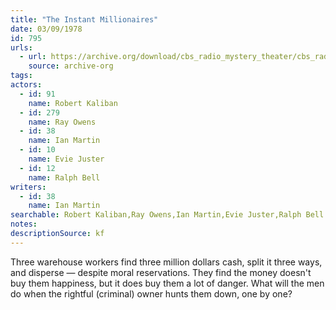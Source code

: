 ```yaml
---
title: "The Instant Millionaires"
date: 03/09/1978
id: 795
urls: 
  - url: https://archive.org/download/cbs_radio_mystery_theater/cbs_radio_mystery_theater-0751-0800.zip/cbs_radio_mystery_theater-0751-0800%2Fcbsrmt_0795_the_instant_millionaires.mp3
    source: archive-org
tags: 
actors:  
  - id: 91
    name: Robert Kaliban  
  - id: 279
    name: Ray Owens  
  - id: 38
    name: Ian Martin  
  - id: 10
    name: Evie Juster  
  - id: 12
    name: Ralph Bell
writers:  
  - id: 38
    name: Ian Martin
searchable: Robert Kaliban,Ray Owens,Ian Martin,Evie Juster,Ralph Bell Ian Martin
notes: 
descriptionSource: kf
---
```

Three warehouse workers find three million dollars cash, split it three ways, and disperse — despite moral reservations. They find the money doesn't buy them happiness, but it does buy them a lot of danger. What will the men do when the rightful (criminal) owner hunts them down, one by one?